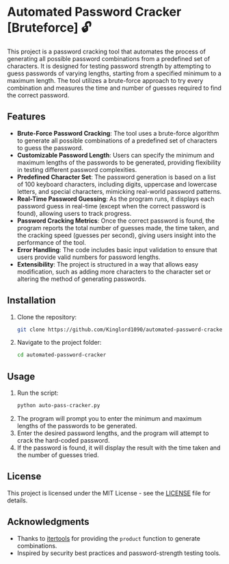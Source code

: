 
# Automated Password Cracker [Bruteforce] 🔓

This project is a password cracking tool that automates the process of generating all possible password combinations from a predefined set of characters. It is designed for testing password strength by attempting to guess passwords of varying lengths, starting from a specified minimum to a maximum length. The tool utilizes a brute-force approach to try every combination and measures the time and number of guesses required to find the correct password.

## Features

- **Brute-Force Password Cracking**: The tool uses a brute-force algorithm to generate all possible combinations of a predefined set of characters to guess the password.
- **Customizable Password Length**: Users can specify the minimum and maximum lengths of the passwords to be generated, providing flexibility in testing different password complexities.
- **Predefined Character Set**: The password generation is based on a list of 100 keyboard characters, including digits, uppercase and lowercase letters, and special characters, mimicking real-world password patterns.
- **Real-Time Password Guessing**: As the program runs, it displays each password guess in real-time (except when the correct password is found), allowing users to track progress.
- **Password Cracking Metrics**: Once the correct password is found, the program reports the total number of guesses made, the time taken, and the cracking speed (guesses per second), giving users insight into the performance of the tool.
- **Error Handling**: The code includes basic input validation to ensure that users provide valid numbers for password lengths.
- **Extensibility**: The project is structured in a way that allows easy modification, such as adding more characters to the character set or altering the method of generating passwords.

## Installation

1. Clone the repository:
    ```bash
    git clone https://github.com/Kinglord1090/automated-password-cracker.git
    ```
2. Navigate to the project folder:
    ```bash
    cd automated-password-cracker
    ```

## Usage

1. Run the script:
    ```bash
    python auto-pass-cracker.py
    ```
2. The program will prompt you to enter the minimum and maximum lengths of the passwords to be generated.
3. Enter the desired password lengths, and the program will attempt to crack the hard-coded password.
4. If the password is found, it will display the result with the time taken and the number of guesses tried.

## License

This project is licensed under the MIT License - see the [LICENSE](LICENSE) file for details.

## Acknowledgments

- Thanks to [itertools](https://docs.python.org/3/library/itertools.html) for providing the `product` function to generate combinations.
- Inspired by security best practices and password-strength testing tools.
